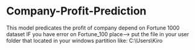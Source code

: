 # Company-Profit-Prediction
This model predicates the profit of company depend on Fortune 1000 dataset
IF you have error on Fortune_100 place--> put the file in your user folder that located in your windows partition 
like: C:\Users\Kiro
